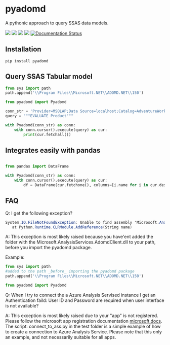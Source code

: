 # pyadomd

A pythonic approach to query SSAS data models.

![](https://img.shields.io/pypi/l/pyadomd)
![](https://img.shields.io/pypi/pyversions/pyadomd)
![](https://img.shields.io/badge/windows-10-blue)
![](https://img.shields.io/pypi/dm/pyadomd)
[![Documentation Status](https://readthedocs.org/projects/pyadomd/badge/?version=latest)](https://pyadomd.readthedocs.io/en/latest/?badge=latest)

## Installation

```console
pip install pyadomd
```

## Query SSAS Tabular model

```python
from sys import path
path.append('\\Program Files\\Microsoft.NET\\ADOMD.NET\\150')

from pyadomd import Pyadomd

conn_str = 'Provider=MSOLAP;Data Source=localhost;Catalog=AdventureWorks;'
query = """EVALUATE Product"""

with Pyadomd(conn_str) as conn:
    with conn.cursor().execute(query) as cur:
        print(cur.fetchall())
```

## Integrates easily with pandas

```python

from pandas import DataFrame

with Pyadomd(conn_str) as conn:
    with conn.cursor().execute(query) as cur:
        df = DataFrame(cur.fetchone(), columns=[i.name for i in cur.description])
```

## FAQ

Q: I get the following exception?
```C#
System.IO.FileNotFoundException: Unable to find assembly 'Microsoft.AnalysisServices.AdomdClient'.
   at Python.Runtime.CLRModule.AddReference(String name)
```
A: This exception is most likely raised because you have'ent added the folder with the Microsoft.AnalysisServices.AdomdClient.dll to your path, before you import the pyadomd package.

Example:
```Python
from sys import path
#added to the path _before_ importing the pyadomd package
path.append('\\Program Files\\Microsoft.NET\\ADOMD.NET\\150')

from pyadomd import Pyadomd
```

Q: When I try to connect the a Azure Analysis Servised instance I get an Authentication faild: User ID and Password are required when user interface is not available?

A: This exception is most likely raised due to your "app" is not registered. Please follow the microsoft app registration documentation [microsoft docs](https://docs.microsoft.com/en-us/azure/active-directory/develop/howto-create-service-principal-portal). The script: connect_to_ass.py in the test folder is a simple example of how to create a connection to Azure Analysis Service. Please note that this only an example, and not necessarily suitable for all apps.